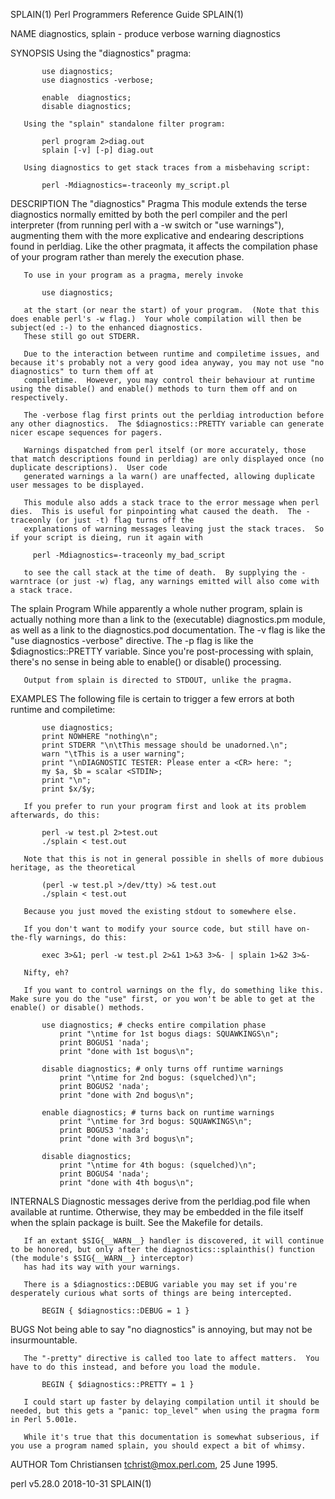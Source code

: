 SPLAIN(1)                                                                    Perl Programmers Reference Guide                                                                   SPLAIN(1)

NAME
       diagnostics, splain - produce verbose warning diagnostics

SYNOPSIS
       Using the "diagnostics" pragma:

           use diagnostics;
           use diagnostics -verbose;

           enable  diagnostics;
           disable diagnostics;

       Using the "splain" standalone filter program:

           perl program 2>diag.out
           splain [-v] [-p] diag.out

       Using diagnostics to get stack traces from a misbehaving script:

           perl -Mdiagnostics=-traceonly my_script.pl

DESCRIPTION
   The "diagnostics" Pragma
       This module extends the terse diagnostics normally emitted by both the perl compiler and the perl interpreter (from running perl with a -w switch or "use warnings"), augmenting
       them with the more explicative and endearing descriptions found in perldiag.  Like the other pragmata, it affects the compilation phase of your program rather than merely the
       execution phase.

       To use in your program as a pragma, merely invoke

           use diagnostics;

       at the start (or near the start) of your program.  (Note that this does enable perl's -w flag.)  Your whole compilation will then be subject(ed :-) to the enhanced diagnostics.
       These still go out STDERR.

       Due to the interaction between runtime and compiletime issues, and because it's probably not a very good idea anyway, you may not use "no diagnostics" to turn them off at
       compiletime.  However, you may control their behaviour at runtime using the disable() and enable() methods to turn them off and on respectively.

       The -verbose flag first prints out the perldiag introduction before any other diagnostics.  The $diagnostics::PRETTY variable can generate nicer escape sequences for pagers.

       Warnings dispatched from perl itself (or more accurately, those that match descriptions found in perldiag) are only displayed once (no duplicate descriptions).  User code
       generated warnings a la warn() are unaffected, allowing duplicate user messages to be displayed.

       This module also adds a stack trace to the error message when perl dies.  This is useful for pinpointing what caused the death.  The -traceonly (or just -t) flag turns off the
       explanations of warning messages leaving just the stack traces.  So if your script is dieing, run it again with

         perl -Mdiagnostics=-traceonly my_bad_script

       to see the call stack at the time of death.  By supplying the -warntrace (or just -w) flag, any warnings emitted will also come with a stack trace.

   The splain Program
       While apparently a whole nuther program, splain is actually nothing more than a link to the (executable) diagnostics.pm module, as well as a link to the diagnostics.pod
       documentation.  The -v flag is like the "use diagnostics -verbose" directive.  The -p flag is like the $diagnostics::PRETTY variable.  Since you're post-processing with splain,
       there's no sense in being able to enable() or disable() processing.

       Output from splain is directed to STDOUT, unlike the pragma.

EXAMPLES
       The following file is certain to trigger a few errors at both runtime and compiletime:

           use diagnostics;
           print NOWHERE "nothing\n";
           print STDERR "\n\tThis message should be unadorned.\n";
           warn "\tThis is a user warning";
           print "\nDIAGNOSTIC TESTER: Please enter a <CR> here: ";
           my $a, $b = scalar <STDIN>;
           print "\n";
           print $x/$y;

       If you prefer to run your program first and look at its problem afterwards, do this:

           perl -w test.pl 2>test.out
           ./splain < test.out

       Note that this is not in general possible in shells of more dubious heritage, as the theoretical

           (perl -w test.pl >/dev/tty) >& test.out
           ./splain < test.out

       Because you just moved the existing stdout to somewhere else.

       If you don't want to modify your source code, but still have on-the-fly warnings, do this:

           exec 3>&1; perl -w test.pl 2>&1 1>&3 3>&- | splain 1>&2 3>&-

       Nifty, eh?

       If you want to control warnings on the fly, do something like this.  Make sure you do the "use" first, or you won't be able to get at the enable() or disable() methods.

           use diagnostics; # checks entire compilation phase
               print "\ntime for 1st bogus diags: SQUAWKINGS\n";
               print BOGUS1 'nada';
               print "done with 1st bogus\n";

           disable diagnostics; # only turns off runtime warnings
               print "\ntime for 2nd bogus: (squelched)\n";
               print BOGUS2 'nada';
               print "done with 2nd bogus\n";

           enable diagnostics; # turns back on runtime warnings
               print "\ntime for 3rd bogus: SQUAWKINGS\n";
               print BOGUS3 'nada';
               print "done with 3rd bogus\n";

           disable diagnostics;
               print "\ntime for 4th bogus: (squelched)\n";
               print BOGUS4 'nada';
               print "done with 4th bogus\n";

INTERNALS
       Diagnostic messages derive from the perldiag.pod file when available at runtime.  Otherwise, they may be embedded in the file itself when the splain package is built.   See the
       Makefile for details.

       If an extant $SIG{__WARN__} handler is discovered, it will continue to be honored, but only after the diagnostics::splainthis() function (the module's $SIG{__WARN__} interceptor)
       has had its way with your warnings.

       There is a $diagnostics::DEBUG variable you may set if you're desperately curious what sorts of things are being intercepted.

           BEGIN { $diagnostics::DEBUG = 1 }

BUGS
       Not being able to say "no diagnostics" is annoying, but may not be insurmountable.

       The "-pretty" directive is called too late to affect matters.  You have to do this instead, and before you load the module.

           BEGIN { $diagnostics::PRETTY = 1 }

       I could start up faster by delaying compilation until it should be needed, but this gets a "panic: top_level" when using the pragma form in Perl 5.001e.

       While it's true that this documentation is somewhat subserious, if you use a program named splain, you should expect a bit of whimsy.

AUTHOR
       Tom Christiansen <tchrist@mox.perl.com>, 25 June 1995.

perl v5.28.0                                                                            2018-10-31                                                                              SPLAIN(1)
